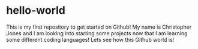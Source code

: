 # hello-world
This is my first repository to get started on Github!
My name is Christopher Jones and I am looking into starting some projects now that I am learning some different coding languages! Lets see how this Github world is!
